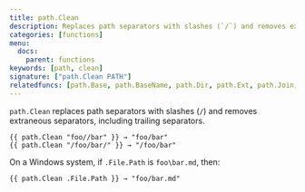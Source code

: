 ```yaml
---
title: path.Clean
description: Replaces path separators with slashes (`/`) and removes extraneous separators.
categories: [functions]
menu:
  docs:
    parent: functions
keywords: [path, clean]
signature: ["path.Clean PATH"]
relatedfuncs: [path.Base, path.BaseName, path.Dir, path.Ext, path.Join, path.Split]
---
```


`path.Clean` replaces path separators with slashes (`/`) and removes extraneous separators, including trailing separators.

```go-html-template
{{ path.Clean "foo//bar" }} → "foo/bar"
{{ path.Clean "/foo/bar/" }} → "/foo/bar"
```

On a Windows system, if `.File.Path` is `foo\bar.md`, then:

```go-html-template
{{ path.Clean .File.Path }} → "foo/bar.md"
```
